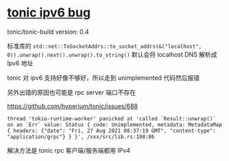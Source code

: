 # [tonic ipv6 bug](/2021/08/tonic_ipv4_ipv6_bug.md)

tonic/tonic-build version: 0.4

标准库的 `std::net::ToSocketAddrs::to_socket_addrs(&("localhost", 0)).unwrap().next().unwrap().to_string()` 默认会将 localhost DNS 解析成 Ipv6 地址

tonic 对 ipv6 支持好像不够好，所以走到 unimplemented 代码然后报错

另外出错的原因也可能是 rpc server 端口不存在

<https://github.com/hyperium/tonic/issues/688>

```
thread 'tokio-runtime-worker' panicked at 'called `Result::unwrap()` on an `Err` value: Status { code: Unimplemented, metadata: MetadataMap { headers: {"date": "Fri, 27 Aug 2021 08:37:19 GMT", "content-type": "application/grpc"} } }', /xxx/src/lib.rs:198:86
```

解决方法是 tonic rpc 客户端/服务端都用 IPv4
